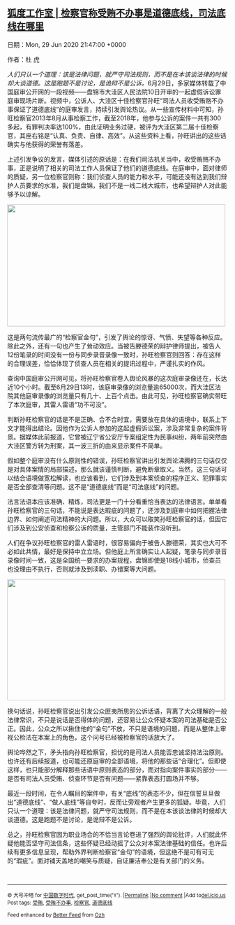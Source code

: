 [狐度工作室 | 检察官称受贿不办事是道德底线，司法底线在哪里](https://chinadigitaltimes.net/chinese/2020/06/%e7%8b%90%e5%ba%a6%e5%b7%a5%e4%bd%9c%e5%ae%a4-%e6%a3%80%e5%af%9f%e5%ae%98%e7%a7%b0%e5%8f%97%e8%b4%bf%e4%b8%8d%e5%8a%9e%e4%ba%8b%e6%98%af%e9%81%93%e5%be%b7%e5%ba%95%e7%ba%bf%ef%bc%8c%e5%8f%b8/)
------
日期：Mon, 29 Jun 2020 21:47:00 +0000

<p>作者：杜 虎</p><section><section><em>人们只认一个道理：该是法律问题，就严守司法规则，而不是在本该谈法律的时候却大谈道德。这是跑题不是讨论，是诡辩不是公诉。</em>6月29日，多家媒体转载了中国庭审公开网的一段视频——盘锦市大洼区人民法院10日开审的一起虚假诉讼罪庭审现场片断。视频中，公诉人、大洼区十佳检察官孙旺“司法人员收受贿赂不办事保证了道德底线”的庭审发言，持续引发舆论热议。从一些宣传材料中可知，孙旺检察官2013年8月从事检察工作，截至2018年，他参与公诉的案件一共有300多起，有罪判决率达100%，由此证明业务过硬，被评为大洼区第二届十佳检察官，其座右铭是“认真、负责、自律、高效”。从这些资料上看，孙旺讲出的这些话确实与他获得的荣誉有落差。</p><p>上述引发争议的发言，媒体引述的原话是：在我们司法机关当中，收受贿赂不办事，正是说明了相关的司法工作人员保证了他们的道德底线。在庭审中，面对律师的质疑，另一位检察官则称：我们侦查人员的能力和水平，可能还没有达到我们辩护人员要求的水准，我们是盘锦，我们不是一线二线大城市，也希望辩护人对此能够予以谅解。</p><p><img class="aligncenter wp-image-648683" src="https://chinadigitaltimes.net/chinese/files/2020/06/盘锦检察官1-1-300x168.png" alt="" width="500" height="279" srcset="https://chinadigitaltimes.net/chinese/files/2020/06/盘锦检察官1-1-300x168.png 300w, https://chinadigitaltimes.net/chinese/files/2020/06/盘锦检察官1-1.png 496w" sizes="(max-width: 500px) 100vw, 500px" /></p><p>这是两句流传最广的“检察官金句”，引发了舆论的惊讶、气愤、失望等各种反应。除此之外，还有一句也产生了耸动效应。当被告滕德荣的辩护律师提出，被告人12份笔录的时间没有一份与同步录音录像一致时，孙旺检察官则回答：存在这样的合理误差，恰恰体现了侦查人员在相关的提讯过程中，严谨扎实的作风。</p><p>查询中国庭审公开网可见，将孙旺检察官卷入舆论风暴的这次庭审录像还在，长达近10个小时。截至6月29日13时，该庭审录像的浏览量逾65000次，而大洼区法院其他庭审录像的浏览量只有几十、上百个点击。由此可见，孙旺检察官确实带旺了本次庭审，其雷人雷语“功不可没”。</p><p>判断孙旺检察官的话是不是正确、合不合时宜，需要放在具体的语境中，联系上下文才能得出结论。因他作为公诉人参加的这起虚假诉讼案，涉及非常复杂的案件背景。据媒体此前报道，它曾被辽宁省公安厅专案组定性为民事纠纷，两年前突然由大洼区警方转为刑案，其一波三折的由来显示案件不简单。</p><p>假如整个庭审没有什么原则性的错误，孙旺检察官讲出引发舆论沸腾的三句话仅仅是对具体案情的局部描述，那么就该谨慎判断，避免断章取义。当然，这三句话可以结合语境做宽松解读，也应该看到，它们涉及到本案侦查的程序正义、犯罪事实是否全部查清等问题。这不是“道德底线”而是“司法底线”的问题。</p><p>法言法语本应该准确、精炼，司法更是一门十分看重恰当表达的法律语言。单单看孙旺检察官的三句话，不能说是表达瑕疵的问题了，还涉及到庭审中如何把握法律边界、如何阐述司法精神的大问题。所以，大众可以取笑孙旺检察官的话，但因它们涉及到公安侦查和检察公诉的质量，主管部门不能装作没听到。</p><p>人们在争议孙旺检察官的雷人雷语时，很容易偏向于被告人滕德荣，其实也大可不必如此共情，最好是保持中立立场。但他庭上所言确实让人起疑，笔录与同步录音录像时间一致，这是全国统一要求的办案规程，盘锦即使是18线小城市，侦查员也没理由不执行，否则就涉及到渎职、办错案等大问题。</p><p><img class="aligncenter wp-image-648684" src="https://chinadigitaltimes.net/chinese/files/2020/06/受贿不办事-300x166.png" alt="" width="500" height="277" srcset="https://chinadigitaltimes.net/chinese/files/2020/06/受贿不办事-300x166.png 300w, https://chinadigitaltimes.net/chinese/files/2020/06/受贿不办事.png 497w" sizes="(max-width: 500px) 100vw, 500px" /></p><p>换句话说，孙旺检察官说出引发公众匪夷所思的公诉话语，背离了大众理解的一般法律常识，不只是说话是否得体的问题，还容易让公众怀疑本案的司法基础是否公正。因此，公众之所以揪住他的“金句”不放，不只是语境的问题，而是从整体上审视公检法在本案上的角色，这个问号已经被检察官的话放大了。</p><p>舆论哗然之下，矛头指向孙旺检察官，担忧的是司法人员能否忠诚坚持法治原则。也许还有后续报道，也可能还原庭审的全部语境，将他的那些话“合理化”。但即使这样，也只能部分解释那些话语中原则表态的部分，而对指向案件事实的部分——是否有司法人员受贿、侦查环节是否有问题——紧靠表态打圆场并不够。</p><p>最近一段时间，在令人瞩目的案件中，有关“底线”的表态不少，但在信誓旦旦做出“道德底线”、“做人底线”等自夸时，反而让旁观者产生更多的狐疑。毕竟，人们只认一个道理：该是法律问题，就严守司法规则，而不是在本该谈法律的时候却大谈道德。这是跑题不是讨论，是诡辩不是公诉。</p><p>总之，孙旺检察官因为职业场合的不恰当言论卷进了强烈的舆论批评，人们就此怀疑他能否坚守司法信条，这些怀疑已经动摇了公众对本案法律基础的信任。也许后续有更多信息呈现，帮助外界判断检察官“金句”的语境，但这绝不是可有可无的“瑕疵”。面对铺天盖地的嘲笑与质疑，自证廉洁奉公是有关部门的义务。</p><p>&nbsp;</p></section></section><hr /><p><small>&copy; 大号冲塔 for <a href="https://chinadigitaltimes.net/chinese">中国数字时代</a>, get_post_time('Y'). |<a href="https://chinadigitaltimes.net/chinese/2020/06/%e7%8b%90%e5%ba%a6%e5%b7%a5%e4%bd%9c%e5%ae%a4-%e6%a3%80%e5%af%9f%e5%ae%98%e7%a7%b0%e5%8f%97%e8%b4%bf%e4%b8%8d%e5%8a%9e%e4%ba%8b%e6%98%af%e9%81%93%e5%be%b7%e5%ba%95%e7%ba%bf%ef%bc%8c%e5%8f%b8/">Permalink</a> |<a href="https://chinadigitaltimes.net/chinese/2020/06/%e7%8b%90%e5%ba%a6%e5%b7%a5%e4%bd%9c%e5%ae%a4-%e6%a3%80%e5%af%9f%e5%ae%98%e7%a7%b0%e5%8f%97%e8%b4%bf%e4%b8%8d%e5%8a%9e%e4%ba%8b%e6%98%af%e9%81%93%e5%be%b7%e5%ba%95%e7%ba%bf%ef%bc%8c%e5%8f%b8/#comments">No comment</a> |Add to<a href="http://del.icio.us/post?url=https://chinadigitaltimes.net/chinese/2020/06/%e7%8b%90%e5%ba%a6%e5%b7%a5%e4%bd%9c%e5%ae%a4-%e6%a3%80%e5%af%9f%e5%ae%98%e7%a7%b0%e5%8f%97%e8%b4%bf%e4%b8%8d%e5%8a%9e%e4%ba%8b%e6%98%af%e9%81%93%e5%be%b7%e5%ba%95%e7%ba%bf%ef%bc%8c%e5%8f%b8/&amp;title=狐度工作室 | 检察官称受贿不办事是道德底线，司法底线在哪里">del.icio.us</a><br/>Post tags: <a href="https://chinadigitaltimes.net/chinese/tag/%e5%8f%97%e8%b4%bf/" rel="tag">受贿</a>, <a href="https://chinadigitaltimes.net/chinese/tag/%e5%8f%97%e8%b4%bf%e4%b8%8d%e5%8a%9e%e4%ba%8b/" rel="tag">受贿不办事</a>, <a href="https://chinadigitaltimes.net/chinese/tag/%e6%a3%80%e5%af%9f%e5%ae%98/" rel="tag">检察官</a>, <a href="https://chinadigitaltimes.net/chinese/tag/%e9%81%93%e5%be%b7%e5%ba%95%e7%ba%bf/" rel="tag">道德底线</a><br/></small></p><p><small>Feed enhanced by <a href='http://planetozh.com/blog/my-projects/wordpress-plugin-better-feed-rss/'>Better Feed</a> from  <a href='http://planetozh.com/blog/'>Ozh</a></small></p>
